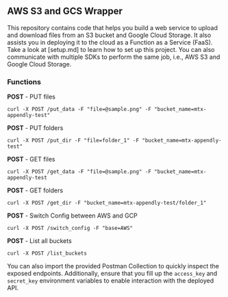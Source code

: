 ## AWS S3 and GCS Wrapper
This repository contains code that helps you build a web service to upload and download files from an S3 bucket and Google Cloud Storage. It also assists you in deploying it to the cloud as a Function as a Service (FaaS). Take a look at [setup.md] to learn how to set up this project. You can also communicate with multiple SDKs to perform the same job, i.e., AWS S3 and Google Cloud Storage.

### Functions

**POST** - PUT files
```
curl -X POST /put_data -F "file=@sample.png" -F "bucket_name=mtx-appendly-test"
```
**POST** - PUT folders
```
curl -X POST /put_dir -F "file=folder_1" -F "bucket_name=mtx-appendly-test"
```
**POST** - GET files
```
curl -X POST /get_data -F "file=@sample.png" -F "bucket_name=mtx-appendly-test
```
**POST** - GET folders
```
curl -X POST /get_dir -F "bucket_name=mtx-appendly-test/folder_1"
```
**POST** - Switch Config between AWS and GCP
```
curl -X POST /switch_config -F "base=AWS"
```
**POST** - List all buckets
```
curl -X POST /list_buckets
```

You can also import the provided Postman Collection to quickly inspect the exposed endpoints. Additionally, ensure that you fill up the `access_key` and `secret_key` environment variables to enable interaction with the deployed API.
